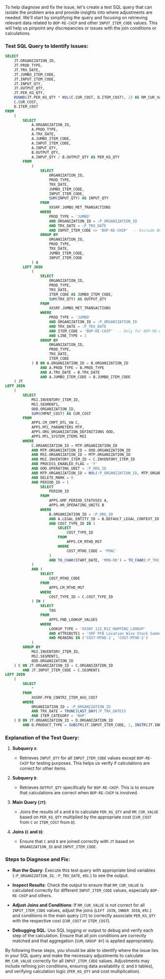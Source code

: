 To help diagnose and fix the issue, let's create a test SQL query that can isolate the problem area and provide insights into where adjustments are needed. We'll start by simplifying the query and focusing on retrieving relevant data related to `BOP-RE-CHIP` and other `INPUT_ITEM_CODE` values. This will help us pinpoint any discrepancies or issues with the join conditions or calculations.

### Test SQL Query to Identify Issues:

```sql
SELECT 
    JT.ORGANIZATION_ID,
    JT.PROD_TYPE,
    JT.TRX_DATE,
    JT.JUMBO_ITEM_CODE,
    JT.INPUT_ITEM_CODE,
    JT.INPUT_QTY,
    JT.OUTPUT_QTY,
    JT.PER_KG_QTY,
    ROUND(JT.PER_KG_QTY * NVL(C.CUR_COST, D.ITEM_COST), 2) AS RM_CUR_VALUE,
    C.CUR_COST,
    D.ITEM_COST
FROM 
    (
        SELECT 
            A.ORGANIZATION_ID,
            A.PROD_TYPE,
            A.TRX_DATE,
            A.JUMBO_ITEM_CODE,
            A.INPUT_ITEM_CODE,
            A.INPUT_QTY,
            B.OUTPUT_QTY,
            A.INPUT_QTY / B.OUTPUT_QTY AS PER_KG_QTY
        FROM 
            (
                SELECT 
                    ORGANIZATION_ID,
                    PROD_TYPE,
                    TRX_DATE,
                    JUMBO_ITEM_CODE,
                    INPUT_ITEM_CODE,
                    SUM(INPUT_QTY) AS INPUT_QTY
                FROM 
                    XXSRF.JUMBO_MET_TRANSACTIONS
                WHERE 
                    PROD_TYPE = 'JUMBO'
                    AND ORGANIZATION_ID = :P_ORGANIZATION_ID
                    AND TRX_DATE = :P_TRX_DATE
                    AND INPUT_ITEM_CODE <> 'BOP-RE-CHIP'  -- Exclude BOP-RE-CHIP for testing
                GROUP BY 
                    ORGANIZATION_ID,
                    PROD_TYPE,
                    TRX_DATE,
                    JUMBO_ITEM_CODE,
                    INPUT_ITEM_CODE
            ) A
        LEFT JOIN 
            (
                SELECT 
                    ORGANIZATION_ID,
                    PROD_TYPE,
                    TRX_DATE,
                    ITEM_CODE AS JUMBO_ITEM_CODE,
                    SUM(TRX_QTY) AS OUTPUT_QTY
                FROM 
                    XXSRF.JUMBO_MET_TRANSACTIONS
                WHERE 
                    PROD_TYPE = 'JUMBO'
                    AND ORGANIZATION_ID = :P_ORGANIZATION_ID
                    AND TRX_DATE = :P_TRX_DATE
                    AND ITEM_CODE = 'BOP-RE-CHIP'  -- Only for BOP-RE-CHIP for testing
                    AND LINE_TYPE = 1
                GROUP BY 
                    ORGANIZATION_ID,
                    PROD_TYPE,
                    TRX_DATE,
                    ITEM_CODE
            ) B ON A.ORGANIZATION_ID = B.ORGANIZATION_ID
                AND A.PROD_TYPE = B.PROD_TYPE
                AND A.TRX_DATE = B.TRX_DATE
                AND A.JUMBO_ITEM_CODE = B.JUMBO_ITEM_CODE
    ) JT
LEFT JOIN 
    (
        SELECT 
            MSI.INVENTORY_ITEM_ID,
            MSI.SEGMENT1,
            OOD.ORGANIZATION_ID,
            SUM(CMPNT_COST) AS CUR_COST
        FROM 
            APPS.CM_CMPT_DTL_VW C,
            APPS.MTL_PARAMETERS MTP,
            APPS.ORG_ORGANIZATION_DEFINITIONS OOD,
            APPS.MTL_SYSTEM_ITEMS MSI
        WHERE 
            C.ORGANIZATION_ID = MTP.ORGANIZATION_ID
            AND MTP.ORGANIZATION_ID = OOD.ORGANIZATION_ID
            AND MSI.ORGANIZATION_ID = MTP.ORGANIZATION_ID
            AND MSI.INVENTORY_ITEM_ID = C.INVENTORY_ITEM_ID
            AND PROCESS_ENABLED_FLAG = 'Y'
            AND OOD.OPERATING_UNIT = :P_ORG_ID
            AND MTP.ORGANIZATION_ID = NVL(:P_ORGANIZATION_ID, MTP.ORGANIZATION_ID)
            AND DELETE_MARK = 0
            AND PERIOD_ID = (
                SELECT 
                    PERIOD_ID
                FROM 
                    APPS.GMF_PERIOD_STATUSES A,
                    APPS.HR_OPERATING_UNITS B
                WHERE 
                    B.ORGANIZATION_ID = :P_ORG_ID
                    AND A.LEGAL_ENTITY_ID = B.DEFAULT_LEGAL_CONTEXT_ID
                    AND COST_TYPE_ID IN (
                        SELECT 
                            COST_TYPE_ID
                        FROM 
                            APPS.CM_MTHD_MST
                        WHERE 
                            COST_MTHD_CODE = 'PMAC'
                    )
                    AND TO_CHAR(START_DATE, 'MON-RR') = TO_CHAR(:P_TRX_DATE, 'MON-RR')
            )
            AND (
                SELECT 
                    COST_MTHD_CODE
                FROM 
                    APPS.CM_MTHD_MST
                WHERE 
                    COST_TYPE_ID = C.COST_TYPE_ID
            ) IN (
                SELECT 
                    TAG
                FROM 
                    APPS.FND_LOOKUP_VALUES
                WHERE 
                    LOOKUP_TYPE = 'XXSRF_11I_R12_MAPPING_LOOKUP'
                    AND ATTRIBUTE1 = 'SRF PFB Location Wise Stock Summary with Values(Raw Material)'
                    AND MEANING IN ('COST-MTHD-1', 'COST-MTHD-2')
            )
        GROUP BY 
            MSI.INVENTORY_ITEM_ID,
            MSI.SEGMENT1,
            OOD.ORGANIZATION_ID
    ) C ON JT.ORGANIZATION_ID = C.ORGANIZATION_ID
        AND JT.INPUT_ITEM_CODE = C.SEGMENT1
LEFT JOIN 
    (
        SELECT 
            *
        FROM 
            XXSRF.PFB_CONTRI_ITEM_AVG_COST
        WHERE 
            ORGANIZATION_ID = :P_ORGANIZATION_ID
            AND TRX_DATE = TRUNC(LAST_DAY(:P_TRX_DATE))
            AND ITEM_CATEGORY = 'NHP'
    ) D ON JT.ORGANIZATION_ID = D.ORGANIZATION_ID
        AND D.PRODUCT_TYPE = SUBSTR(JT.INPUT_ITEM_CODE, 1, INSTR(JT.INPUT_ITEM_CODE, '-') - 1);
```

### Explanation of the Test Query:

1. **Subquery `A`**: 
   - Retrieves `INPUT_QTY` for all `INPUT_ITEM_CODE` values except `BOP-RE-CHIP` for testing purposes. This helps us verify if calculations are correct for other items.

2. **Subquery `B`**: 
   - Retrieves `OUTPUT_QTY` specifically for `BOP-RE-CHIP`. This is to ensure that calculations are correct when `BOP-RE-CHIP` is involved.

3. **Main Query (`JT`)**: 
   - Joins the results of `A` and `B` to calculate `PER_KG_QTY` and `RM_CUR_VALUE` based on `PER_KG_QTY` multiplied by the appropriate cost (`CUR_COST` from `C` or `ITEM_COST` from `D`).

4. **Joins (`C` and `D`)**: 
   - Ensure that `C` and `D` are joined correctly with `JT` based on `ORGANIZATION_ID` and `INPUT_ITEM_CODE`.

### Steps to Diagnose and Fix:

- **Run the Query**: Execute this test query with appropriate bind variables (`:P_ORGANIZATION_ID`, `:P_TRX_DATE`, etc.) to see the output.
  
- **Inspect Results**: Check the output to ensure that `RM_CUR_VALUE` is calculated correctly for different `INPUT_ITEM_CODE` values, especially `BOP-RE-CHIP` and others.

- **Adjust Joins and Conditions**: If `RM_CUR_VALUE` is not correct for all `INPUT_ITEM_CODE` values, adjust the joins (`LEFT JOIN`, `INNER JOIN`, etc.) and conditions in the main query (`JT`) to correctly associate `PER_KG_QTY` with the respective cost (`CUR_COST` or `ITEM_COST`).

- **Debugging SQL**: Use SQL logging or output to debug and verify each step of the calculation. Ensure that all join conditions are correctly matched and that aggregation (`SUM`, `GROUP BY`) is applied appropriately.

By following these steps, you should be able to identify where the issue lies in your SQL query and make the necessary adjustments to calculate `RM_CUR_VALUE` correctly for all `INPUT_ITEM_CODE` values. Adjustments may include refining join conditions, ensuring data availability (`C` and `D` tables), and verifying calculation logic (`PER_KG_QTY` and cost multiplication).